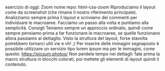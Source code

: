  esercizio di oggi: Zoom
nome repo: html-css-zoom
Riproduciamo il layout come da screenshot (che rimane il nostro riferimento principale). Analizziamo sempre prima il layout e scriviamo dei commenti per individuare le macroaree. Facciamo un passo alla volta e puntiamo alla semplicità.
Consigli
Teniamo sempre un approccio ordinato, quindi come sempre pensiamo prima a far funzionare le macroaree, se quelle funzionano allora passiamo al dettaglio.
Visto la struttura del layout, forse stavolta potrebbero tornarci utili vw e vh! ;)
Per inserire delle immagini segnaposto è possibile utilizzare un servizio tipo lorem ipsum ma per le immagini, come questo: https://picsum.photos/
Non perdete tempo nei dettagli: fate prima la macro struttura in blocchi colorati, poi mettete gli elementi di layout quindi il contenuto.
